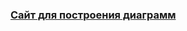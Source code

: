 <h3><a href="https://draw.io" onclick="return !window.open(this.href)" >Сайт для построения диаграмм</a></h3>
